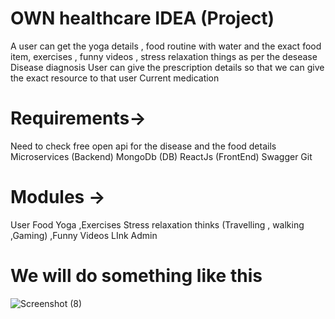  #      OWN healthcare IDEA  (Project)

A user can get the yoga details , food routine with water and the exact food item, exercises , funny videos , stress relaxation things as per the desease
Disease diagnosis 
User can give the prescription details so that we can give the exact resource to that user
Current medication


# Requirements→

Need to check free open api for the disease and the food details
Microservices (Backend)
MongoDb (DB)
ReactJs (FrontEnd)
Swagger
Git

# Modules →

User
Food
Yoga ,Exercises
Stress relaxation thinks (Travelling , walking ,Gaming) ,Funny Videos LInk
Admin

# We will do something like this 
![Screenshot (8)](https://github.com/Beda1234/OWN-healthcare/assets/123715359/8e7be7a5-575a-46eb-b231-416714f020ea)
